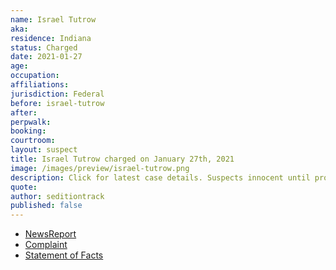 ```yaml
---
name: Israel Tutrow
aka:
residence: Indiana
status: Charged
date: 2021-01-27
age:
occupation:
affiliations:
jurisdiction: Federal
before: israel-tutrow
after:
perpwalk:
booking:
courtroom:
layout: suspect
title: Israel Tutrow charged on January 27th, 2021
image: /images/preview/israel-tutrow.png
description: Click for latest case details. Suspects innocent until proven guilty.
quote:
author: seditiontrack
published: false
---
```


- [NewsReport](https://www.indystar.com/story/news/crime/2021/01/26/capitol-riot-fbi-insurrection-indiana-men-facing-federal-charges/4269649001/)
- [Complaint](https://www.justice.gov//opa/page/file/1360941/download)
- [Statement of Facts](https://www.justice.gov//opa/page/file/1360941/download)
